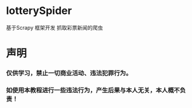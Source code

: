 # lotterySpider
基于Scrapy 框架开发 抓取彩票新闻的爬虫 
# 声明
### 仅供学习，禁止一切商业活动、违法犯罪行为。
### 如使用本教程进行一些违法行为，产生后果与本人无关，本人概不负责！
